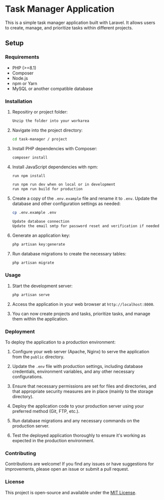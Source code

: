 # Task Manager Application

This is a simple task manager application built with Laravel. It allows users to create, manage, and prioritize tasks within different projects.

## Setup

### Requirements

-   PHP (>=8.1)
-   Composer
-   Node.js
-   npm or Yarn
-   MySQL or another compatible database

### Installation

1. Repositiry or project folder:

    ```bash
    Unzip the folder into your workarea
    ```

2. Navigate into the project directory:

    ```bash
    cd task-manager / project
    ```

3. Install PHP dependencies with Composer:

    ```bash
    composer install
    ```

4. Install JavaScript dependencies with npm:

    ```bash
    run npm install

    run npm run dev when on local or in development
    run npm run build for production
    ```

5. Create a copy of the `.env.example` file and rename it to `.env`. Update the database and other configuration settings as needed:

    ```bash
    cp .env.example .env

    Update database connection
    Update the email smtp for password reset and verification if needed.
    ```

6. Generate an application key:

    ```bash
    php artisan key:generate
    ```

7. Run database migrations to create the necessary tables:

    ```bash
    php artisan migrate
    ```

### Usage

1. Start the development server:

    ```bash
    php artisan serve
    ```

2. Access the application in your web browser at `http://localhost:8000`.

3. You can now create projects and tasks, prioritize tasks, and manage them within the application.

### Deployment

To deploy the application to a production environment:

1. Configure your web server (Apache, Nginx) to serve the application from the `public` directory.

2. Update the `.env` file with production settings, including database credentials, environment variables, and any other necessary configurations.

3. Ensure that necessary permissions are set for files and directories, and that appropriate security measures are in place (mainly to the storage directory).

4. Deploy the application code to your production server using your preferred method (Git, FTP, etc.).

5. Run database migrations and any necessary commands on the production server.

6. Test the deployed application thoroughly to ensure it's working as expected in the production environment.

### Contributing

Contributions are welcome! If you find any issues or have suggestions for improvements, please open an issue or submit a pull request.

### License

This project is open-source and available under the [MIT License](LICENSE).
